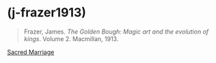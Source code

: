 # (j-frazer1913)
> Frazer, James. *The Golden Bough: Magic art and the evolution of kings*. Volume 2. Macmillan, 1913.


[Sacred Marriage](sacred-marriage.md)